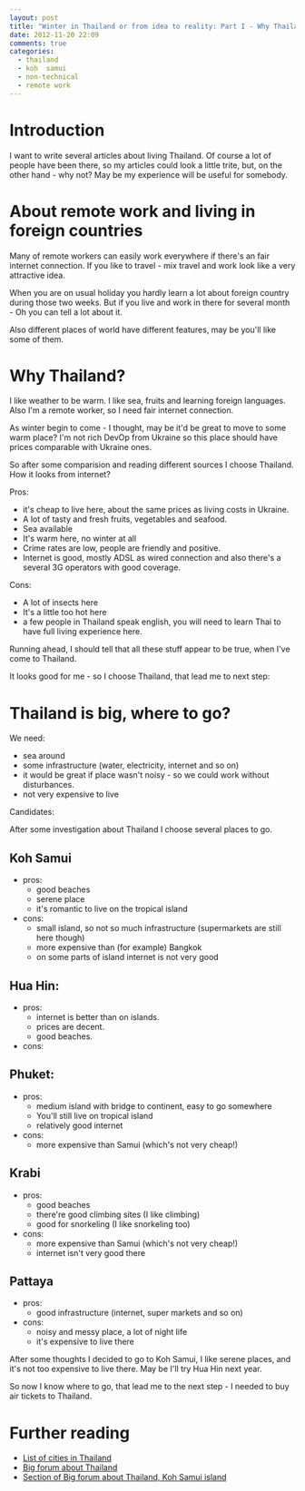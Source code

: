 ```yaml
---
layout: post
title: "Winter in Thailand or from idea to reality: Part I - Why Thailand?"
date: 2012-11-20 22:09
comments: true
categories:
  - thailand
  - koh  samui
  - non-technical
  - remote work
---
```


# Introduction

I want to write several articles about living Thailand. Of course a lot of people have been there, so my articles could look a little trite, but, on the other hand - why not? May be my experience will be useful for somebody.

# About remote work and living in foreign countries

Many of remote workers can easily work everywhere if there's an fair internet connection. If you like to travel - mix travel and work look like a very attractive idea. 

When you are on usual holiday you hardly learn a lot about foreign country during those two weeks. But if you live and work in there for several month - Oh you can tell a lot about it.

Also different places of world have different features, may be you'll like some of them.

# Why Thailand?

I like weather to be warm. I like sea, fruits and learning foreign languages. Also I'm a remote worker, so I need fair internet connection.

As winter begin to come - I thought, may be it'd be great to move to some warm place? I'm not rich DevOp from Ukraine so this place should have prices comparable with Ukraine ones.

So after some comparision and reading different sources I choose Thailand. How it looks from internet?

Pros:

  * it's cheap to live here, about the same prices as living costs in Ukraine.
  * A lot of tasty and fresh fruits, vegetables and seafood.
  * Sea available
  * It's warm here, no winter at all
  * Crime rates are low, people are friendly and positive.
  * Internet is good, mostly ADSL as wired connection and also there's a several 3G operators with good coverage.

Cons:

  * A lot of insects here
  * It's a little too hot here
  * a few people in Thailand speak english, you will need to learn Thai to have full living experience here.

Running ahead, I should tell that all these stuff appear to be true, when I've come to Thailand.

It looks good for me - so I choose Thailand, that lead me to next step:

# Thailand is big, where to go?
We need:

* sea around
* some infrastructure (water, electricity, internet and so on)
* it would be great if place wasn't noisy - so we could work without disturbances.  
* not very expensive to live

Candidates:

After some investigation about Thailand I choose several places to go.

## Koh Samui

* pros:
    * good beaches
    * serene place
    * it's romantic to live on the tropical island
* cons:
    * small island, so not so much infrastructure (supermarkets are still here though)
    * more expensive than (for example) Bangkok
    * on some parts of island internet is not very good

## Hua Hin:

* pros:
    * internet is better than on islands.
    * prices are decent.
    * good beaches.
* cons:

## Phuket:

* pros:
    * medium island with bridge to continent, easy to go somewhere
    * You'll still live on tropical island
    * relatively good internet
* cons:
    * more expensive than Samui (which's not very cheap!)

## Krabi
* pros:
    * good beaches
    * there're good climbing sites (I like climbing)
    * good for snorkeling (I like snorkeling too)
* cons:
    * more expensive than Samui (which's not very cheap!)
    * internet isn't very good there

## Pattaya
  * pros:
    * good infrastructure (internet, super markets and so on)
  * cons:
    * noisy and messy place, a lot of night life
    * it's expensive to live there

After some thoughts I decided to go to Koh Samui, I like serene places, and it's not too expensive to live there. May be I'll try Hua Hin next year.

So now I know where to go, that lead me to the next step - I needed to buy air tickets to Thailand.

# Further reading
  * [List of cities in Thailand](http://en.wikipedia.org/wiki/List_of_cities_in_Thailand)
  * [Big forum about Thailand](http://www.thaivisa.com/forum/)
  * [Section of Big forum about Thailand, Koh Samui island](http://www.thaivisa.com/forum/forum/30-koh-samui-koh-phangan-koh-tao/)
